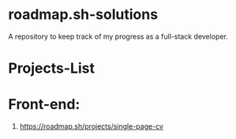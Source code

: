 # roadmap.sh-solutions
A repository to keep track of my progress as a full-stack developer.
# Projects-List
# Front-end:
1. https://roadmap.sh/projects/single-page-cv
